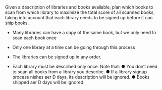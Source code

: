 Given a description of libraries and books available, plan which books to scan from
which library to maximize the total score of all scanned books, taking into account that
each library needs to be signed up before it can ship books.

*  Many libraries can have a copy of the same book, but we only need to scan each book once

* Only one library at a time can be going through this process

* The libraries can be signed up in any order.

* Each library must be described only once.
Note that:
● You don’t need to scan all books from a library you describe.
● If a library signup process nishes aer D days, its description will be ignored.
● Books shipped aer D days will be ignored.